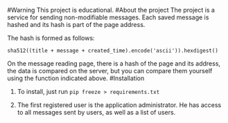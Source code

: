 #Warning
This project is educational.
#About the project
The project is a service for sending non-modifiable messages. Each saved message is hashed and its hash is part of the page address.

The hash is formed as follows:

`sha512((title + message + created_time).encode('ascii')).hexdigest()`

On the message reading page, there is a hash of the page and its address, the data is compared on the server, but you can compare them yourself using the function indicated above.
#Installation
1. To install, just run `pip freeze > requirements.txt`

2. The first registered user is the application administrator. He has access to all messages sent by users, as well as a list of users.
